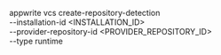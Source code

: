 appwrite vcs create-repository-detection \
    --installation-id <INSTALLATION_ID> \
    --provider-repository-id <PROVIDER_REPOSITORY_ID> \
    --type runtime
